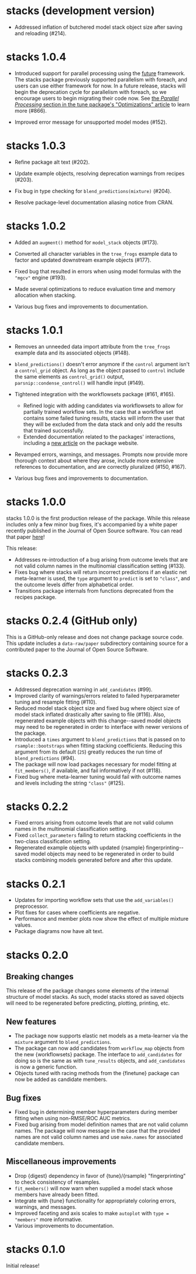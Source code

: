 # stacks (development version)

* Addressed inflation of butchered model stack object size after saving and
  reloading (#214).

# stacks 1.0.4

* Introduced support for parallel processing using the [future](https://www.futureverse.org/) framework. The stacks package previously supported parallelism with foreach, and users can use either framework for now. In a future release, stacks will begin the deprecation cycle for parallelism with foreach, so we encourage users to begin migrating their code now. See [the _Parallel Processing_ section in the tune package's "Optimizations" article](https://tune.tidymodels.org/articles/extras/optimizations.html#parallel-processing) to learn more (#866).

* Improved error message for unsupported model modes (#152).

# stacks 1.0.3

* Refine package alt text (#202).

* Update example objects, resolving deprecation warnings from recipes (#203).

* Fix bug in type checking for `blend_predictions(mixture)` (#204).

* Resolve package-level documentation aliasing notice from CRAN.

# stacks 1.0.2

* Added an `augment()` method for `model_stack` objects (#173).

* Converted all character variables in the `tree_frogs` example data to factor 
  and updated downstream example objects (#177).
  
* Fixed bug that resulted in errors when using model formulas with the 
  `"mgcv"` engine (#193).
  
* Made several optimizations to reduce evaluation time and memory allocation
  when stacking.
  
* Various bug fixes and improvements to documentation.

# stacks 1.0.1

* Removes an unneeded data import attribute from the `tree_frogs` example data 
  and its associated objects (#148).
  
* `blend_predictions()` doesn't error anymore if the `control` argument isn't a 
  `control_grid` object. As long as the object passed to `control` 
  include the same elements as `control_grid()` output, 
  `parsnip::condense_control()` will handle input (#149).
  
* Tightened integration with the workflowsets package (#161, #165).
    - Refined logic with adding candidates via workflowsets to allow for 
      partially trained workflow sets. In the case that a workflow set contains 
      some failed tuning results, stacks will inform the user that they will be 
      excluded from the data stack and only add the results that trained successfully.
    - Extended documentation related to the packages' interactions, including 
      a [new article](https://stacks.tidymodels.org/dev/articles/workflowsets.html) 
      on the package website.

* Revamped errors, warnings, and messages. Prompts now provide more thorough 
  context about where they arose, include more extensive references to 
  documentation, and are correctly pluralized (#150, #167).
  
* Various bug fixes and improvements to documentation.

# stacks 1.0.0

stacks 1.0.0 is the first production release of the package. While this release
includes only a few minor bug fixes, it's accompanied by a white paper
recently published in the Journal of Open Source software. You can read
that paper [here](https://doi.org/10.21105/joss.04471)!

This release:

* Addresses re-introduction of a bug arising from outcome levels that are not 
  valid column names in the multinomial classification setting (#133). 
* Fixes bug where stacks will return incorrect predictions if an elastic net
  meta-learner is used, the `type` argument to `predict` is set to `"class"`, 
  and the outcome levels differ from alphabetical order.
* Transitions package internals from functions deprecated from the recipes package.

# stacks 0.2.4 (GitHub only)

This is a GitHub-only release and does not change package source code. This 
update includes a `data-raw/paper` subdirectory containing source for a 
contributed paper to the Journal of Open Source Software.

# stacks 0.2.3

* Addressed deprecation warning in `add_candidates` (#99).
* Improved clarity of warnings/errors related to failed hyperparameter 
  tuning and resample fitting (#110).
* Reduced model stack object size and fixed bug where object size of model stack 
  inflated drastically after saving to file (#116). Also, regenerated example objects 
  with this change--saved model objects may need to be regenerated in order to 
  interface with newer versions of the package.
* Introduced a `times` argument to `blend_predictions` that is passed on to
  `rsample::bootstraps` when fitting stacking coefficients. Reducing this
  argument from its default (`25`) greatly reduces the run time of 
  `blend_predictions` (#94).
* The package will now load packages necessary for model fitting at 
  `fit_members()`, if available, and fail informatively if not (#118).
* Fixed bug where meta-learner tuning would fail with outcome names and levels
  including the string `"class"` (#125).

# stacks 0.2.2

* Fixed errors arising from outcome levels that are not valid column 
  names in the multinomial classification setting. 
* Fixed `collect_parameters` failing to return stacking coefficients
  in the two-class classification setting.
* Regenerated example objects with updated {rsample} fingerprinting--saved 
  model objects may need to be regenerated in order to build stacks combining
  models generated before and after this update.

# stacks 0.2.1

* Updates for importing workflow sets that use the `add_variables()` 
  preprocessor. 
* Plot fixes for cases where coefficients are negative. 
* Performance and member plots now show the effect of multiple mixture values. 
* Package diagrams now have alt text.

# stacks 0.2.0

## Breaking changes

This release of the package changes some elements of the internal structure
of model stacks. As such, model stacks stored as saved objects will need to
be regenerated before predicting, plotting, printing, etc.

## New features

* The package now supports elastic net models as a meta-learner via 
  the `mixture` argument to `blend_predictions`.
* The package can now add candidates from `workflow_map` objects
  from the new {workflowsets} package. The interface to `add_candidates`
  for doing so is the same as with `tune_results` objects, and 
  `add_candidates` is now a generic function.
* Objects tuned with racing methods from the {finetune} package can now be
  added as candidate members.

## Bug fixes

* Fixed bug in determining member hyperparameters during member
  fitting when using non-RMSE/ROC AUC metrics.
* Fixed bug arising from  model definition names that are not valid column 
  names. The package will now message in the case that the provided names
  are not valid column names and use `make.names` for associated candidate
  members.  

## Miscellaneous improvements

* Drop {digest} dependency in favor of {tune}/{rsample} "fingerprinting"
  to check consistency of resamples.
* `fit_members()` will now warn when supplied a model stack whose
  members have already been fitted.
* Integrate with {tune} functionality for appropriately coloring errors, 
  warnings, and messages.
* Improved faceting and axis scales to make `autoplot` with `type = "members"`
  more informative.
* Various improvements to documentation.

# stacks 0.1.0

Initial release!
